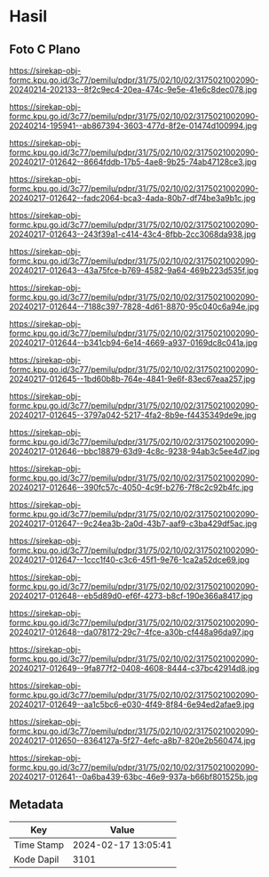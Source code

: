 # Hasil

## Foto C Plano

https://sirekap-obj-formc.kpu.go.id/3c77/pemilu/pdpr/31/75/02/10/02/3175021002090-20240214-202133--8f2c9ec4-20ea-474c-9e5e-41e6c8dec078.jpg

https://sirekap-obj-formc.kpu.go.id/3c77/pemilu/pdpr/31/75/02/10/02/3175021002090-20240214-195941--ab867394-3603-477d-8f2e-01474d100994.jpg

https://sirekap-obj-formc.kpu.go.id/3c77/pemilu/pdpr/31/75/02/10/02/3175021002090-20240217-012642--8664fddb-17b5-4ae8-9b25-74ab47128ce3.jpg

https://sirekap-obj-formc.kpu.go.id/3c77/pemilu/pdpr/31/75/02/10/02/3175021002090-20240217-012642--fadc2064-bca3-4ada-80b7-df74be3a9b1c.jpg

https://sirekap-obj-formc.kpu.go.id/3c77/pemilu/pdpr/31/75/02/10/02/3175021002090-20240217-012643--243f39a1-c414-43c4-8fbb-2cc3068da938.jpg

https://sirekap-obj-formc.kpu.go.id/3c77/pemilu/pdpr/31/75/02/10/02/3175021002090-20240217-012643--43a75fce-b769-4582-9a64-469b223d535f.jpg

https://sirekap-obj-formc.kpu.go.id/3c77/pemilu/pdpr/31/75/02/10/02/3175021002090-20240217-012644--7188c397-7828-4d61-8870-95c040c6a94e.jpg

https://sirekap-obj-formc.kpu.go.id/3c77/pemilu/pdpr/31/75/02/10/02/3175021002090-20240217-012644--b341cb94-6e14-4669-a937-0169dc8c041a.jpg

https://sirekap-obj-formc.kpu.go.id/3c77/pemilu/pdpr/31/75/02/10/02/3175021002090-20240217-012645--1bd60b8b-764e-4841-9e6f-83ec67eaa257.jpg

https://sirekap-obj-formc.kpu.go.id/3c77/pemilu/pdpr/31/75/02/10/02/3175021002090-20240217-012645--3797a042-5217-4fa2-8b9e-f4435349de9e.jpg

https://sirekap-obj-formc.kpu.go.id/3c77/pemilu/pdpr/31/75/02/10/02/3175021002090-20240217-012646--bbc18879-63d9-4c8c-9238-94ab3c5ee4d7.jpg

https://sirekap-obj-formc.kpu.go.id/3c77/pemilu/pdpr/31/75/02/10/02/3175021002090-20240217-012646--390fc57c-4050-4c9f-b276-7f8c2c92b4fc.jpg

https://sirekap-obj-formc.kpu.go.id/3c77/pemilu/pdpr/31/75/02/10/02/3175021002090-20240217-012647--9c24ea3b-2a0d-43b7-aaf9-c3ba429df5ac.jpg

https://sirekap-obj-formc.kpu.go.id/3c77/pemilu/pdpr/31/75/02/10/02/3175021002090-20240217-012647--1ccc1f40-c3c6-45f1-9e76-1ca2a52dce69.jpg

https://sirekap-obj-formc.kpu.go.id/3c77/pemilu/pdpr/31/75/02/10/02/3175021002090-20240217-012648--eb5d89d0-ef6f-4273-b8cf-190e366a8417.jpg

https://sirekap-obj-formc.kpu.go.id/3c77/pemilu/pdpr/31/75/02/10/02/3175021002090-20240217-012648--da078172-29c7-4fce-a30b-cf448a96da97.jpg

https://sirekap-obj-formc.kpu.go.id/3c77/pemilu/pdpr/31/75/02/10/02/3175021002090-20240217-012649--9fa877f2-0408-4608-8444-c37bc42914d8.jpg

https://sirekap-obj-formc.kpu.go.id/3c77/pemilu/pdpr/31/75/02/10/02/3175021002090-20240217-012649--aa1c5bc6-e030-4f49-8f84-6e94ed2afae9.jpg

https://sirekap-obj-formc.kpu.go.id/3c77/pemilu/pdpr/31/75/02/10/02/3175021002090-20240217-012650--8364127a-5f27-4efc-a8b7-820e2b560474.jpg

https://sirekap-obj-formc.kpu.go.id/3c77/pemilu/pdpr/31/75/02/10/02/3175021002090-20240217-012641--0a6ba439-63bc-46e9-937a-b66bf801525b.jpg


## Metadata

| Key        | Value               |
| ---------- | ------------------- |
| Time Stamp | 2024-02-17 13:05:41 |
| Kode Dapil | 3101                |



